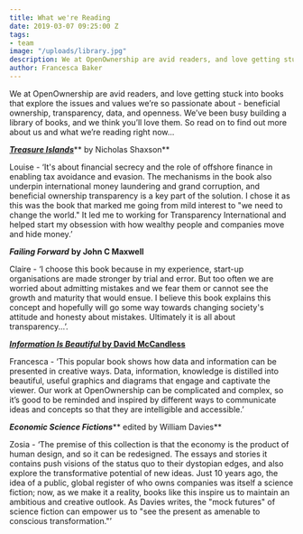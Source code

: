 ```yaml
---
title: What we're Reading
date: 2019-03-07 09:25:00 Z
tags:
- team
image: "/uploads/library.jpg"
description: We at OpenOwnership are avid readers, and love getting stuck into books that explore the issues and values we’re so passionate about - beneficial ownership, transparency, data, and openness. We’ve been busy building a library of books, and we think you’ll love them. So read on to find out more about us and what we’re reading right now...
author: Francesca Baker
---
```


We at OpenOwnership are avid readers, and love getting stuck into books that explore the issues and values we’re so passionate about - beneficial ownership, transparency, data, and openness. We’ve been busy building a library of books, and we think you’ll love them. So read on to find out more about us and what we’re reading right now...

***[Treasure Islands](http://treasureislands.org/)***** by Nicholas Shaxson**

Louise - ‘It's about financial secrecy and the role of offshore finance in enabling tax avoidance and evasion. The mechanisms in the book also underpin international money laundering and grand corruption, and beneficial ownership transparency is a key part of the solution. I chose it as this was the book that marked me going from mild interest to "we need to change the world." It led me to working for Transparency International and helped start my obsession with how wealthy people and companies move and hide money.’

***Failing Forward*** **by John C Maxwell**

Claire - ‘I choose this book because in my experience, start-up organisations are made stronger by trial and error. But too often we are worried about admitting mistakes and we fear them or cannot see the growth and maturity that would ensue. I believe this book explains this concept and hopefully will go some way towards changing society's attitude and honesty about mistakes. Ultimately it is all about transparency...’.

***[Information Is Beautiful ](https://informationisbeautiful.net/)*****[by David McCandless](https://informationisbeautiful.net/)**

Francesca - ‘This popular book shows how data and information can be presented in creative ways. Data, information, knowledge is distilled into beautiful, useful graphics and diagrams that engage and captivate the viewer. Our work at OpenOwnership can be complicated and complex, so it’s good to be reminded and inspired by different ways to communicate ideas and concepts so that they are intelligible and accessible.’

***Economic Science Fictions***** edited by William Davies**

Zosia - ‘The premise of this collection is that the economy is the product of human design, and so it can be redesigned. The essays and stories it contains push visions of the status quo to their dystopian edges, and also explore the transformative potential of new ideas. Just 10 years ago, the idea of a public, global register of who owns companies was itself a science fiction; now, as we make it a reality, books like this inspire us to maintain an ambitious and creative outlook. As Davies writes, the "mock futures" of science fiction can empower us to "see the present as amenable to conscious transformation."’